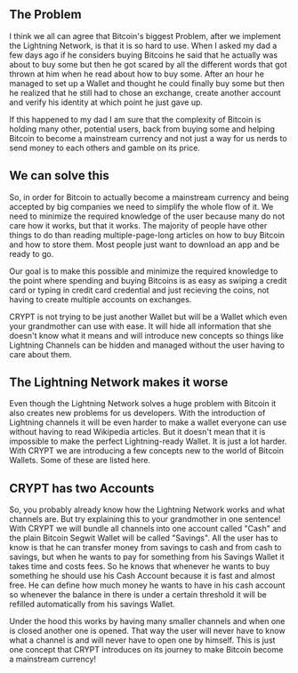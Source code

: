 ## The Problem
I think we all can agree that Bitcoin's biggest Problem, after we implement the Lightning Network, is that it is so hard to use. When I asked my dad a few days ago if he considers buying Bitcoins he said that he actually was about to buy some but then he got scared by all the different words that got thrown at him when he read about how to buy some. After an hour he managed to set up a Wallet and thought he could finally buy some but then he realized that he still had to chose an exchange, create another account and verify his identity at which point he just gave up.

If this happened to my dad I am sure that the complexity of Bitcoin is holding many other, potential users, back from buying some and helping Bitcoin to become a mainstream currency and not just a way for us nerds to send money to each others and gamble on its price.

## We can solve this
So, in order for Bitcoin to actually become a mainstream currency and being accepted by big companies we need to simplify the whole flow of it. We need to minimize the required knowledge of the user because many do not care how it works, but that it works. The majority of people have other things to do than reading multiple-page-long articles on how to buy Bitcoin and how to store them. Most people just want to download an app and be ready to go.

Our goal is to make this possible and minimize the required knowledge to the point where spending and buying Bitcoins is as easy as swiping a credit card or typing in credit card credential and just recieving the coins, not having to create multiple accounts on exchanges.

CRYPT is not trying to be just another Wallet but will be a Wallet which even your grandmother can use with ease. It will hide all information that she doesn't know what it means and will introduce new concepts so things like Lightning Channels can be hidden and managed without the user having to care about them.

## The Lightning Network makes it worse
Even though the Lightning Network solves a huge problem with Bitcoin it also creates new problems for us developers. With the introduction of Lightning channels it will be even harder to make a wallet everyone can use without having to read Wikipedia articles. But it doesn't mean that it is impossible to make the perfect Lightning-ready Wallet. It is just a lot harder. With CRYPT we are introducing a few concepts new to the world of Bitcoin Wallets. Some of these are listed here.

## CRYPT has two Accounts
So, you probably already know how the Lightning Network works and what channels are. But try explaining this to your grandmother in one sentence! With CRYPT we will bundle all channels into one account called "Cash" and the plain Bitcoin Segwit Wallet will be called "Savings". All the user has to know is that he can transfer money from savings to cash and from cash to savings, but when he wants to pay for something from his Savings Wallet it takes time and costs fees. So he knows that whenever he wants to buy something he should use his Cash Account because it is fast and almost free. He can define how much money he wants to have in his cash account so whenever the balance in there is under a certain threshold it will be refilled automatically from his savings Wallet.

Under the hood this works by having many smaller channels and when one is closed another one is opened. That way the user will never have to know what a channel is and will never have to open one by himself. This is just one concept that CRYPT introduces on its journey to make Bitcoin become a mainstream currency!